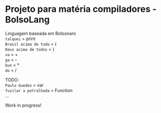 # Projeto para matéria compiladores - BolsoLang
Linguagem baseada em Bolsonaro  
`talquei` = print  
`Brasil acima de tudo` = (  
`Deus acima de todos` = )  
`va` = +  
`ga` = -  
`bun` = *  
`do` = /  
  
TODO:  
`Paulo Guedes` = var  
`fuzilar a petralhada` = Function  
...  


Work in progress!
